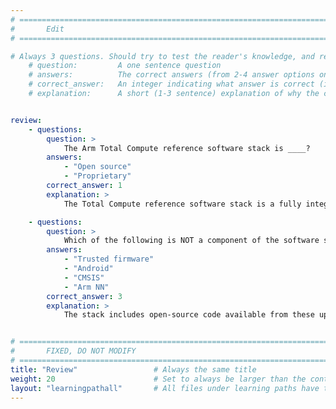```yaml
---
# ================================================================================
#       Edit
# ================================================================================

# Always 3 questions. Should try to test the reader's knowledge, and reinforce the key points you want them to remember.
    # question:         A one sentence question
    # answers:          The correct answers (from 2-4 answer options only). Should be surrounded by quotes.
    # correct_answer:   An integer indicating what answer is correct (index starts from 0)
    # explanation:      A short (1-3 sentence) explanation of why the correct answer is correct. Can add additional context if desired


review:
    - questions:
        question: >
            The Arm Total Compute reference software stack is ____?
        answers:
            - "Open source"
            - "Proprietary"
        correct_answer: 1
        explanation: >
            The Total Compute reference software stack is a fully integrated open-source stack, from Firmware up to Android.

    - questions:
        question: >
            Which of the following is NOT a component of the software stack?
        answers:
            - "Trusted firmware"
            - "Android"
            - "CMSIS"
            - "Arm NN"
        correct_answer: 3
        explanation: >
            The stack includes open-source code available from these upstream projects: SCP firmware, Trusted firmware, Linux kernel, Android, and Arm NN.


# ================================================================================
#       FIXED, DO NOT MODIFY
# ================================================================================
title: "Review"                 # Always the same title
weight: 20                      # Set to always be larger than the content in this path
layout: "learningpathall"       # All files under learning paths have this same wrapper
---
```

